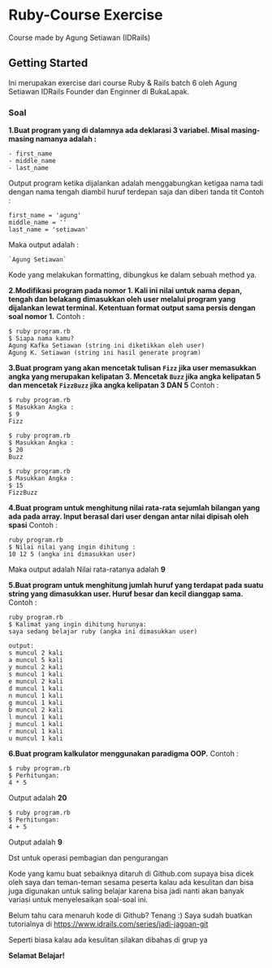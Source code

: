# Ruby-Course Exercise
Course made by Agung Setiawan (IDRails)

## Getting Started

Ini merupakan exercise dari course Ruby & Rails batch 6 oleh Agung Setiawan IDRails Founder dan Enginner di BukaLapak.

### Soal

**1.Buat program yang di dalamnya ada deklarasi 3 variabel. Misal masing-masing namanya adalah :**
```
- first_name
- middle_name
- last_name
```
Output program ketika dijalankan adalah menggabungkan ketigaa nama tadi dengan nama tengah diambil huruf terdepan saja dan diberi tanda tit
Contoh :
```
first_name = 'agung'
middle_name = ''
last_name = 'setiawan'
```
Maka output adalah :
```
`Agung Setiawan`
```
Kode yang melakukan formatting, dibungkus ke dalam sebuah method ya.

**2.Modifikasi program pada nomor 1. Kali ini nilai untuk nama depan, tengah dan belakang dimasukkan oleh user melalui program yang dijalankan lewat terminal. Ketentuan format output sama persis dengan soal nomor 1.**
Contoh : 
```
$ ruby program.rb
$ Siapa nama kamu?
Agung Kafka Setiawan (string ini diketikkan oleh user)
Agung K. Setiawan (string ini hasil generate program)
```

**3.Buat program yang akan mencetak tulisan `Fizz` jika user memasukkan angka yang merupakan kelipatan 3. Mencetak `Buzz` jika angka kelipatan 5 dan mencetak `FizzBuzz` jika angka kelipatan 3 DAN 5**
Contoh :
```
$ ruby program.rb
$ Masukkan Angka :
$ 9
Fizz

$ ruby program.rb
$ Masukkan Angka :
$ 20
Buzz

$ ruby program.rb
$ Masukkan Angka :
$ 15
FizzBuzz
```

**4.Buat program untuk menghitung nilai rata-rata sejumlah bilangan yang ada pada array. Input berasal dari user dengan antar nilai dipisah oleh spasi**
Contoh :
```
ruby program.rb
$ Nilai nilai yang ingin dihitung :
10 12 5 (angka ini dimasukkan user)
```
Maka output adalah Nilai rata-ratanya adalah **9**

**5.Buat program untuk menghitung jumlah huruf yang terdapat pada suatu string yang dimasukkan user. Huruf besar dan kecil dianggap sama.**
Contoh :
```
ruby program.rb
$ Kalimat yang ingin dihitung hurunya:
saya sedang belajar ruby (angka ini dimasukkan user)

output:
s muncul 2 kali
a muncul 5 kali
y muncul 2 kali
s muncul 1 kali
e muncul 2 kali
d muncul 1 kali
n muncul 1 kali
g muncul 1 kali
b muncul 2 kali
l muncul 1 kali
j muncul 1 kali
r muncul 1 kali
u muncul 1 kali
```

**6.Buat program kalkulator menggunakan paradigma OOP.**
Contoh : 
```
$ ruby program.rb
$ Perhitungan:
4 * 5
```
Output adalah **20**

```
$ ruby program.rb
$ Perhitungan:
4 + 5
```
Output adalah **9**

Dst untuk operasi pembagian dan pengurangan

Kode yang kamu buat sebaiknya ditaruh di Github.com supaya bisa dicek oleh saya dan teman-teman sesama peserta kalau ada kesulitan dan bisa juga digunakan untuk saling belajar karena bisa jadi nanti akan banyak variasi untuk menyelesaikan soal-soal ini.

Belum tahu cara menaruh kode di Github? Tenang :)
Saya sudah buatkan tutorialnya di https://www.idrails.com/series/jadi-jagoan-git

Seperti biasa kalau ada kesulitan silakan dibahas di grup ya

**Selamat Belajar!**


